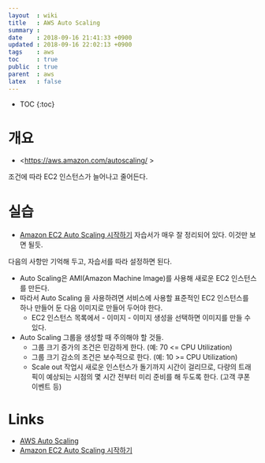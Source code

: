 ```yaml
---
layout  : wiki
title   : AWS Auto Scaling
summary : 
date    : 2018-09-16 21:41:33 +0900
updated : 2018-09-16 22:02:13 +0900
tags    : aws
toc     : true
public  : true
parent  : aws
latex   : false
---
```

* TOC
{:toc}

# 개요

* <https://aws.amazon.com/autoscaling/ >

조건에 따라 EC2 인스턴스가 늘어나고 줄어든다.

# 실습

* [Amazon EC2 Auto Scaling 시작하기](https://docs.aws.amazon.com/ko_kr/autoscaling/ec2/userguide/GettingStartedTutorial.html ) 자습서가 매우 잘 정리되어 있다. 이것만 보면 될듯.

다음의 사항만 기억해 두고, 자습서를 따라 설정하면 된다.

* Auto Scaling은 AMI(Amazon Machine Image)를 사용해 새로운 EC2 인스턴스를 만든다.
* 따라서 Auto Scaling 을 사용하려면 서비스에 사용할 표준적인 EC2 인스턴스를 하나 만들어 둔 다음 이미지로 만들어 두어야 한다.
    * EC2 인스턴스 목록에서 - 이미지 - 이미지 생성을 선택하면 이미지를 만들 수 있다.
* Auto Scaling 그룹을 생성할 때 주의해야 할 것들.
    * 그룹 크기 증가의 조건은 민감하게 한다. (예: 70 <= CPU Utilization)
    * 그룹 크기 감소의 조건은 보수적으로 한다. (예: 10 >= CPU Utilization)
    * Scale out 작업시 새로운 인스턴스가 돌기까지 시간이 걸리므로, 다량의 트래픽이 예상되는 시점의 몇 시간 전부터 미리 준비를 해 두도록 한다. (고객 쿠폰 이벤트 등)



# Links

* [AWS Auto Scaling](https://aws.amazon.com/autoscaling/ )
* [Amazon EC2 Auto Scaling 시작하기](https://docs.aws.amazon.com/ko_kr/autoscaling/ec2/userguide/GettingStartedTutorial.html )
